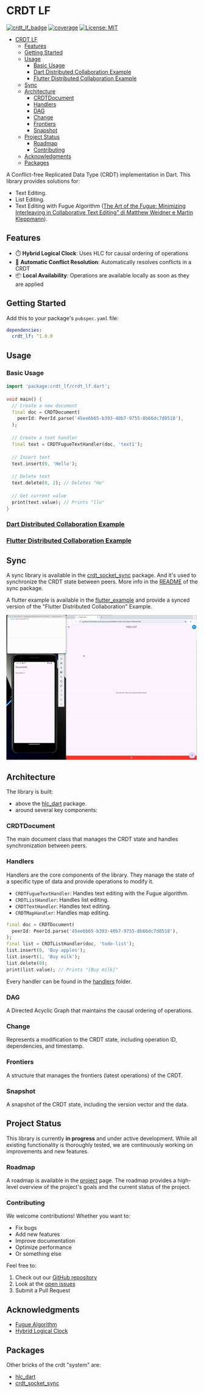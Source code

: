 # CRDT LF

[![crdt_lf_badge][crdt_lf_badge]](https://pub.dev/packages/crdt_lf)
[![coverage][coverage_badge]][coverage_badge]
[![License: MIT][license_badge]][license_link]


- [CRDT LF](#crdt-lf)
  - [Features](#features)
  - [Getting Started](#getting-started)
  - [Usage](#usage)
    - [Basic Usage](#basic-usage)
    - [Dart Distributed Collaboration Example](#dart-distributed-collaboration-example)
    - [Flutter Distributed Collaboration Example](#flutter-distributed-collaboration-example)
  - [Sync](#sync)
  - [Architecture](#architecture)
    - [CRDTDocument](#crdtdocument)
    - [Handlers](#handlers)
    - [DAG](#dag)
    - [Change](#change)
    - [Frontiers](#frontiers)
    - [Snapshot](#snapshot)
  - [Project Status](#project-status)
    - [Roadmap](#roadmap)
    - [Contributing](#contributing)
  - [Acknowledgments](#acknowledgments)
  - [Packages](#packages)


A Conflict-free Replicated Data Type (CRDT) implementation in Dart. 
This library provides solutions for:
- Text Editing.
- List Editing.
- Text Editing with Fugue Algorithm ([The Art of the Fugue: Minimizing Interleaving in Collaborative Text Editing" di Matthew Weidner e Martin Kleppmann](https://arxiv.org/abs/2305.00583)).

## Features

- ⏱️ **Hybrid Logical Clock**: Uses HLC for causal ordering of operations
- 🔄 **Automatic Conflict Resolution**: Automatically resolves conflicts in a CRDT
- 📦 **Local Availability**: Operations are available locally as soon as they are applied

## Getting Started

Add this to your package's `pubspec.yaml` file:

```yaml
dependencies:
  crdt_lf: ^1.0.0
```

## Usage

### Basic Usage

```dart
import 'package:crdt_lf/crdt_lf.dart';

void main() {
  // Create a new document
  final doc = CRDTDocument(
    peerId: PeerId.parse('45ee6b65-b393-40b7-9755-8b66dc7d0518'),
  );

  // Create a text handler
  final text = CRDTFugueTextHandler(doc, 'text1');

  // Insert text
  text.insert(0, 'Hello');

  // Delete text
  text.delete(0, 2); // Deletes "He"

  // Get current value
  print(text.value); // Prints "llo"
}
```

### [Dart Distributed Collaboration Example](https://github.com/MattiaPispisa/crdt/tree/main/packages/crdt_lf/example/main.dart)
### [Flutter Distributed Collaboration Example](https://github.com/MattiaPispisa/crdt/tree/main/packages/crdt_lf/flutter_example)

## Sync 
A sync library is available in the [crdt_socket_sync](https://pub.dev/packages/crdt_socket_sync) package. And it's used to synchronize the CRDT state between peers. More info in the [README](https://github.com/MattiaPispisa/crdt/tree/main/packages/crdt_socket_sync/README.md) of the sync package.

A flutter example is available in the [flutter_example](https://github.com/MattiaPispisa/crdt/tree/main/packages/crdt_socket_sync/flutter_example) and provide a synced version of the  "Flutter Distributed Collaboration" Example. 


<img width="500" alt="sync_server_multi_client" src="https://raw.githubusercontent.com/MattiaPispisa/crdt/main/assets/demos/sync_server_multi_client.gif">


## Architecture

The library is built: 
- above the [hlc_dart](https://pub.dev/packages/hlc_dart) package.
- around several key components:

### CRDTDocument
The main document class that manages the CRDT state and handles synchronization between peers.

### Handlers
Handlers are the core components of the library. They manage the state of a specific type of data and provide operations to modify it.

- `CRDTFugueTextHandler`: Handles text editing with the Fugue algorithm.
- `CRDTListHandler`: Handles list editing.
- `CRDTTextHandler`: Handles text editing.
- `CRDTMapHandler`: Handles map editing.

```dart
final doc = CRDTDocument(
  peerId: PeerId.parse('45ee6b65-b393-40b7-9755-8b66dc7d0518'),
);
final list = CRDTListHandler(doc, 'todo-list');
list.insert(0, 'Buy apples');
list.insert(1, 'Buy milk');
list.delete(0);
print(list.value); // Prints "[Buy milk]"
```

Every handler can be found in the [handlers](https://github.com/MattiaPispisa/crdt/tree/main/packages/crdt_lf/lib/src/handler) folder.

### DAG
A Directed Acyclic Graph that maintains the causal ordering of operations.

### Change
Represents a modification to the CRDT state, including operation ID, dependencies, and timestamp.

### Frontiers
A structure that manages the frontiers (latest operations) of the CRDT.

### Snapshot
A snapshot of the CRDT state, including the version vector and the data.

## Project Status

This library is currently **in progress** and under active development. While all existing functionality is thoroughly tested, we are continuously working on improvements and new features.

### Roadmap
A roadmap is available in the [project](https://github.com/users/MattiaPispisa/projects/1) page. The roadmap provides a high-level overview of the project's goals and the current status of the project.

### Contributing
We welcome contributions! Whether you want to:
- Fix bugs
- Add new features
- Improve documentation
- Optimize performance
- Or something else

Feel free to:
1. Check out our [GitHub repository](https://github.com/MattiaPispisa/crdt)
2. Look at the [open issues](https://github.com/MattiaPispisa/crdt/issues)
3. Submit a Pull Request

## Acknowledgments

- [Fugue Algorithm](https://arxiv.org/abs/2005.05914)
- [Hybrid Logical Clock](https://cse.buffalo.edu/tech-reports/2014-04.pdf)

## Packages
Other bricks of the crdt "system" are:

- [hlc_dart](https://pub.dev/packages/hlc_dart)
- [crdt_socket_sync](https://pub.dev/packages/crdt_socket_sync)


[license_badge]: https://img.shields.io/badge/license-MIT-blue.svg
[license_link]: https://opensource.org/licenses/MIT
[coverage_badge]: https://img.shields.io/badge/coverage-98%25-green
[crdt_lf_badge]: https://img.shields.io/pub/v/crdt_lf.svg